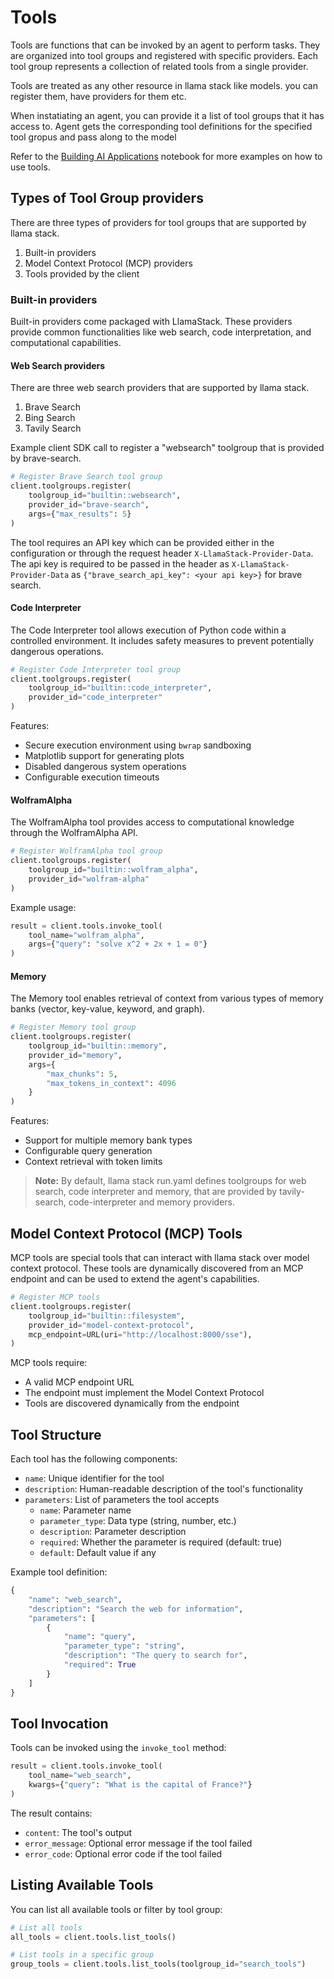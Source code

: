 # Tools

Tools are functions that can be invoked by an agent to perform tasks. They are organized into tool groups and registered with specific providers. Each tool group represents a collection of related tools from a single provider.

Tools are treated as any other resource in llama stack like models. you can register them, have providers for them etc.

When instatiating an agent, you can provide it a list of tool groups that it has access to. Agent gets the corresponding tool definitions for the specified tool gropus and pass along to the model

Refer to the [Building AI Applications](../../notebooks/Llama_Stack_Building_AI_Applications.ipynb) notebook for more examples on how to use tools.

## Types of Tool Group providers

There are three types of providers for tool groups that are supported by llama stack.

1. Built-in providers
2. Model Context Protocol (MCP) providers
3. Tools provided by the client

### Built-in providers

Built-in providers come packaged with LlamaStack. These providers provide common functionalities like web search, code interpretation, and computational capabilities.

#### Web Search providers
There are three web search providers that are supported by llama stack.

1. Brave Search
2. Bing Search
3. Tavily Search

Example client SDK call to register a "websearch" toolgroup that is provided by brave-search.

```python
# Register Brave Search tool group
client.toolgroups.register(
    toolgroup_id="builtin::websearch",
    provider_id="brave-search",
    args={"max_results": 5}
)
```

The tool requires an API key which can be provided either in the configuration or through the request header `X-LlamaStack-Provider-Data`.
The api key is required to be passed in the header as `X-LlamaStack-Provider-Data` as `{"brave_search_api_key": <your api key>}` for brave search.



#### Code Interpreter

The Code Interpreter tool allows execution of Python code within a controlled environment. It includes safety measures to prevent potentially dangerous operations.

```python
# Register Code Interpreter tool group
client.toolgroups.register(
    toolgroup_id="builtin::code_interpreter",
    provider_id="code_interpreter"
)
```

Features:
- Secure execution environment using `bwrap` sandboxing
- Matplotlib support for generating plots
- Disabled dangerous system operations
- Configurable execution timeouts

#### WolframAlpha

The WolframAlpha tool provides access to computational knowledge through the WolframAlpha API.

```python
# Register WolframAlpha tool group
client.toolgroups.register(
    toolgroup_id="builtin::wolfram_alpha",
    provider_id="wolfram-alpha"
)
```

Example usage:
```python
result = client.tools.invoke_tool(
    tool_name="wolfram_alpha",
    args={"query": "solve x^2 + 2x + 1 = 0"}
)
```

#### Memory

The Memory tool enables retrieval of context from various types of memory banks (vector, key-value, keyword, and graph).

```python
# Register Memory tool group
client.toolgroups.register(
    toolgroup_id="builtin::memory",
    provider_id="memory",
    args={
        "max_chunks": 5,
        "max_tokens_in_context": 4096
    }
)
```

Features:
- Support for multiple memory bank types
- Configurable query generation
- Context retrieval with token limits


> **Note:** By default, llama stack run.yaml defines toolgroups for web search, code interpreter and memory, that are provided by tavily-search, code-interpreter and memory providers.

## Model Context Protocol (MCP) Tools

MCP tools are special tools that can interact with llama stack over model context protocol. These tools are dynamically discovered from an MCP endpoint and can be used to extend the agent's capabilities.

```python
# Register MCP tools
client.toolgroups.register(
    toolgroup_id="builtin::filesystem",
    provider_id="model-context-protocol",
    mcp_endpoint=URL(uri="http://localhost:8000/sse"),
)
```

MCP tools require:
- A valid MCP endpoint URL
- The endpoint must implement the Model Context Protocol
- Tools are discovered dynamically from the endpoint

## Tool Structure

Each tool has the following components:

- `name`: Unique identifier for the tool
- `description`: Human-readable description of the tool's functionality
- `parameters`: List of parameters the tool accepts
  - `name`: Parameter name
  - `parameter_type`: Data type (string, number, etc.)
  - `description`: Parameter description
  - `required`: Whether the parameter is required (default: true)
  - `default`: Default value if any

Example tool definition:
```python
{
    "name": "web_search",
    "description": "Search the web for information",
    "parameters": [
        {
            "name": "query",
            "parameter_type": "string",
            "description": "The query to search for",
            "required": True
        }
    ]
}
```

## Tool Invocation

Tools can be invoked using the `invoke_tool` method:

```python
result = client.tools.invoke_tool(
    tool_name="web_search",
    kwargs={"query": "What is the capital of France?"}
)
```

The result contains:
- `content`: The tool's output
- `error_message`: Optional error message if the tool failed
- `error_code`: Optional error code if the tool failed

## Listing Available Tools

You can list all available tools or filter by tool group:

```python
# List all tools
all_tools = client.tools.list_tools()

# List tools in a specific group
group_tools = client.tools.list_tools(toolgroup_id="search_tools")
```
